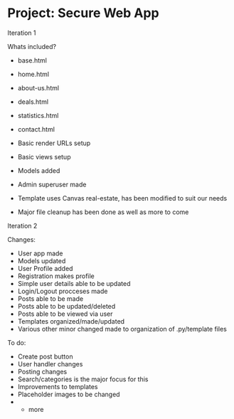# Project: Secure Web App

Iteration 1

Whats included?

- base.html
- home.html
- about-us.html
- deals.html
- statistics.html
- contact.html

- Basic render URLs setup
- Basic views setup
- Models added
- Admin superuser made
- Template uses Canvas real-estate, has been modified to suit our needs
- Major file cleanup has been done as well as more to come

Iteration 2

Changes:
- User app made
- Models updated
- User Profile added
- Registration makes profile
- Simple user details able to be updated
- Login/Logout procceses made
- Posts able to be made
- Posts able to be updated/deleted
- Posts able to be viewed via user
- Templates organized/made/updated
- Various other minor changed made to organization of .py/template files

To do:
- Create post button
- User handler changes
- Posting changes
- Search/categories is the major focus for this
- Improvements to templates
- Placeholder images to be changed
- + more
